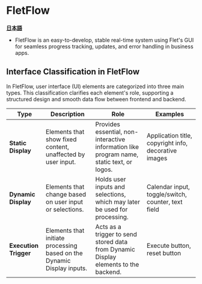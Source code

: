 # FletFlow

[**日本語**](README.md)

- FletFlow is an easy-to-develop, stable real-time system using Flet's GUI for seamless progress tracking, updates, and error handling in business apps.

## Interface Classification in FletFlow

In FletFlow, user interface (UI) elements are categorized into three main types. This classification clarifies each element's role, supporting a structured design and smooth data flow between frontend and backend.

| Type               | Description                                                            | Role                                                                                      | Examples                                              |
|--------------------|------------------------------------------------------------------------|-------------------------------------------------------------------------------------------|-------------------------------------------------------|
| **Static Display** | Elements that show fixed content, unaffected by user input.            | Provides essential, non-interactive information like program name, static text, or logos. | Application title, copyright info, decorative images  |
| **Dynamic Display**| Elements that change based on user input or selections.                | Holds user inputs and selections, which may later be used for processing.                 | Calendar input, toggle/switch, counter, text field    |
| **Execution Trigger** | Elements that initiate processing based on the Dynamic Display inputs. | Acts as a trigger to send stored data from Dynamic Display elements to the backend.       | Execute button, reset button                          |
